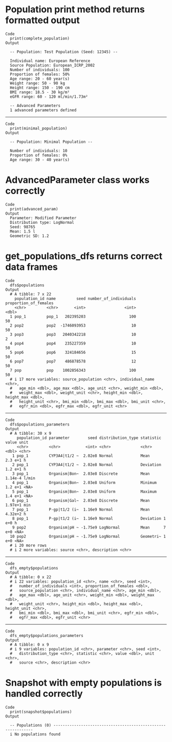 # Population print method returns formatted output

    Code
      print(complete_population)
    Output
      
      -- Population: Test Population (Seed: 12345) --
      
      Individual name: European Reference
      Source Population: European_ICRP_2002
      Number of individuals: 100
      Proportion of females: 50%
      Age range: 20 - 60 year(s)
      Weight range: 50 - 90 kg
      Height range: 150 - 190 cm
      BMI range: 18.5 - 30 kg/m²
      eGFR range: 60 - 120 ml/min/1.73m²
      
      -- Advanced Parameters 
      1 advanced parameters defined

---

    Code
      print(minimal_population)
    Output
      
      -- Population: Minimal Population --
      
      Number of individuals: 10
      Proportion of females: 0%
      Age range: 30 - 40 year(s)

# AdvancedParameter class works correctly

    Code
      print(advanced_param)
    Output
      Parameter: Modified Parameter
      Distribution type: LogNormal
      Seed: 98765
      Mean: 1.5 l
      Geometric SD: 1.2

# get_populations_dfs returns correct data frames

    Code
      dfs$populations
    Output
      # A tibble: 7 x 22
        population_id name         seed number_of_individuals proportion_of_females
        <chr>         <chr>       <int>                 <int>                 <dbl>
      1 pop_1         pop_1   202395203                   100                    50
      2 pop2          pop2  -1746093953                    10                    50
      3 pop3          pop3   2040342218                    10                     2
      4 pop4          pop4    235227359                    10                    50
      5 pop6          pop6    324184656                    15                    50
      6 pop7          pop7    486878578                    12                    50
      7 pop           pop    1002856343                   100                    50
      # i 17 more variables: source_population <chr>, individual_name <chr>,
      #   age_min <dbl>, age_max <dbl>, age_unit <chr>, weight_min <dbl>,
      #   weight_max <dbl>, weight_unit <chr>, height_min <dbl>, height_max <dbl>,
      #   height_unit <chr>, bmi_min <dbl>, bmi_max <dbl>, bmi_unit <chr>,
      #   egfr_min <dbl>, egfr_max <dbl>, egfr_unit <chr>

---

    Code
      dfs$populations_parameters
    Output
      # A tibble: 30 x 9
         population_id parameter        seed distribution_type statistic   value unit 
         <chr>         <chr>           <int> <chr>             <chr>       <dbl> <chr>
       1 pop_1         CYP3A4|t1/2 ~  2.02e8 Normal            Mean      2.3 e+1 h    
       2 pop_1         CYP3A4|t1/2 ~  2.02e8 Normal            Deviation 1.2 e+1 h    
       3 pop_1         Organism|Bon~  2.03e8 Discrete          Mean      1.14e-4 l/min
       4 pop_1         Organism|Bon~  2.03e8 Uniform           Minimum   1.2 e+1 <NA> 
       5 pop_1         Organism|Bon~  2.03e8 Uniform           Maximum   1.4 e+1 <NA> 
       6 pop_1         Organism|Gal~  2.03e8 Discrete          Mean      1.97e+1 min  
       7 pop_1         P-gp|t1/2 (i~  1.16e9 Normal            Mean      4.32e+2 h    
       8 pop_1         P-gp|t1/2 (i~  1.16e9 Normal            Deviation 1   e+0 h    
       9 pop2          Organism|pH ~ -1.75e9 LogNormal         Mean      7   e+0 <NA> 
      10 pop2          Organism|pH ~ -1.75e9 LogNormal         Geometri~ 1   e+0 <NA> 
      # i 20 more rows
      # i 2 more variables: source <chr>, description <chr>

---

    Code
      dfs_empty$populations
    Output
      # A tibble: 0 x 22
      # i 22 variables: population_id <chr>, name <chr>, seed <int>,
      #   number_of_individuals <int>, proportion_of_females <dbl>,
      #   source_population <chr>, individual_name <chr>, age_min <dbl>,
      #   age_max <dbl>, age_unit <chr>, weight_min <dbl>, weight_max <dbl>,
      #   weight_unit <chr>, height_min <dbl>, height_max <dbl>, height_unit <chr>,
      #   bmi_min <dbl>, bmi_max <dbl>, bmi_unit <chr>, egfr_min <dbl>,
      #   egfr_max <dbl>, egfr_unit <chr>

---

    Code
      dfs_empty$populations_parameters
    Output
      # A tibble: 0 x 9
      # i 9 variables: population_id <chr>, parameter <chr>, seed <int>,
      #   distribution_type <chr>, statistic <chr>, value <dbl>, unit <chr>,
      #   source <chr>, description <chr>

# Snapshot with empty populations is handled correctly

    Code
      print(snapshot$populations)
    Output
      
      -- Populations (0) -------------------------------------------------------------
      i No populations found

